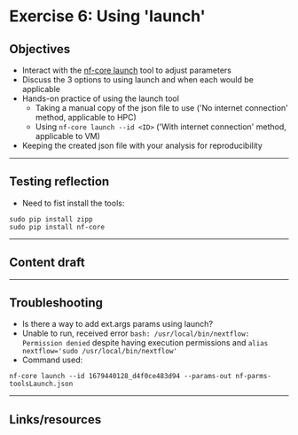 # Exercise 6: Using 'launch' 

## Objectives 
- Interact with the [nf-core launch](https://nf-co.re/launch) tool to adjust parameters
- Discuss the 3 options to using launch and when each would be applicable
- Hands-on practice of using the launch tool
  -  Taking a manual copy of the json file to use ('No internet connection' method, applicable to HPC)
  -  Using `nf-core launch --id <ID>` ('With internet connection' method, applicable to VM)
- Keeping the created json file with your analysis for reproducibility
    
---------------------
## Testing reflection

- Need to fist install the tools:

```
sudo pip install zipp  
sudo pip install nf-core 
```

---------------------
## Content draft 


---------------------
## Troubleshooting

- Is there a way to add ext.args params using launch?
- Unable to run, received error `bash: /usr/local/bin/nextflow: Permission denied` despite having execution permissions and `alias nextflow='sudo /usr/local/bin/nextflow'`
- Command used:
```
nf-core launch --id 1679440128_d4f0ce483d94 --params-out nf-parms-toolsLaunch.json
```
---------------------
## Links/resources 
